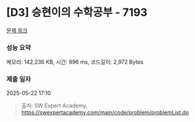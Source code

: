 # [D3] 승현이의 수학공부 - 7193 

[문제 링크](https://swexpertacademy.com/main/code/problem/problemDetail.do?contestProbId=AWksRkI6AR0DFAVE) 

### 성능 요약

메모리: 142,236 KB, 시간: 996 ms, 코드길이: 2,972 Bytes

### 제출 일자

2025-05-22 17:10



> 출처: SW Expert Academy, https://swexpertacademy.com/main/code/problem/problemList.do